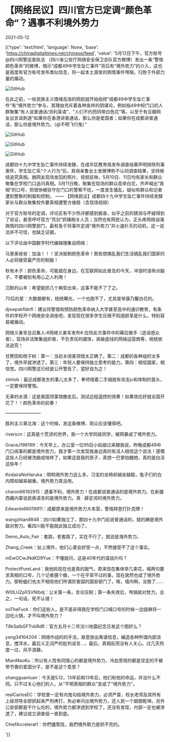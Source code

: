 # 【网络民议】四川官方已定调“颜色革命”？遇事不利境外势力

2021-05-12

[{'type': 'text/html', 'language': None, 'base': 'https://chinadigitaltimes.net/chinese/feed', 'value': '5月12日下午，官方账号 @四川网警巡查执法 （四川省公安厅网络安全保卫总队官方微博）发出一条“警惕颜色革命”的微博，暗示“成都49中学生坠亡事件”背后有“境外势力”的介入，这也是首度有官方账号发布类似信息，将一起本土源发的舆情事件甩锅，归咎于外部力量的煽动。

![GitHub](https://chinadigitaltimes.net/chinese/files/2021/05/image-1620838443280.png)

在此之前，一些民族主义情绪高涨的网民就开始指控“成都49中学生坠亡事件”有“境外势力”参与，其理由充斥着各种各样的阴谋论，例如指49中校门口的人群聚集“有人说普通话/流利英语”、“人们不约而同带白色花”等。以至于有豆瓣网友出言讽刺道“如果你在香港讲普通话，那么你是爱国者；如果你在成都讲普通话，那么你是境外势力。（@不明飞行兔）”

![GitHub](https://chinadigitaltimes.net/chinese/files/2021/05/image-1620838897975.png)

![GitHub](https://chinadigitaltimes.net/chinese/files/2021/05/image-1620839627402.png)

![GitHub](https://chinadigitaltimes.net/chinese/files/2021/05/image-1620839549946.png)



成都四十九中学生坠亡事件持续发酵，在成华区教育局发布调查结果声明排除刑事案件，学生坠亡系“个人行为”后，其母亲鲁女士发微博称不认同调查结果，坚持继续追究真相。据网友现场发回的照片、视频反映，5月10日、11日均有家长和群众聚集在学校门口追问真相。5月11日晚，聚集在现场的群众高举白花，齐声喊出“真相”的口号，但很快被驻守在门口的警察干扰，一度发生骚乱，疑似有群众和记者遭到警察的制服和控制。 ——  【网络民议】成都四十九中学生坠亡事件持续发酵 家长与群众聚集校外要真相遭警方维稳（含现场视频）



对于官方账号的定调，评论区有不少热评都感到振奋，似乎之前的猜测与怀疑得到了验证，甚至呼吁官方“亮剑”抓捕相关人员；当然也有网民认为，正头疼网络汹涌舆情的四川网警部门，最有急于将事件定调“境外势力”并火速扑灭的动机，这一说法并不可信，也缺乏证据。

以下评论由中国数字时代编辑搜集自网络：



马里奥爸爸：加油！！！坚决抵制颜色革命！那些想搞乱我们生活搞乱我们国家的人必将接受最严厉的制裁！

秋有木子：颜色革命，可能就在身边，在互联网如此普及的今天，冲浪时请带点脑子，不要被别有用心之人利用！

沉默的山羊：希望能抓几个典型出来，这事不能不了了之。

70后的爱：大数据都有，统统曝光，一个也跑不了，尤其是举康乃馨白花的。

djswpskfldnfl：建议将警惕和预防颜色革命纳入大学甚至高中的通识教育，有条件的学校开个网络安全讲座吧，发现现在很多学生压根不知道颜革是什么，特别容易被煽动。

网络义勇军总召集人:#网络义勇军发布# 应将此次事件中的幕后推手（造谣惑众者），现场非法聚集组织者，不负责任的媒体，突破底线的网络运营商等，统统依法追究！

甘蔗田和柑子树：第一：当初关闭美领馆太正确了。第二：成都的各种组织太多了，境外早就渗透了。第三：年轻人要保持独立思考的能力。第四：相信国家，相信党。四川网警这已经是公开警告了，望好自为之！

zimiob：最近成都发生的事儿太多了，拳师借着二手烟就有攻击jc和体制的苗头，一定要保持警惕。

无辜的水滴：这是美国领事馆撤走后，测试远程遥控的效果！如果效应好就全国开花了！！颜色革命的前奏！

————————

胜利主义章北海：这个时候，发这条微博，观众应该懂得吧。

riverscn：这真是个荒谬的世界，我一个大学同级同学，被网暴成了境外势力。

GraceJ198199：今天早上，办公室一位95后小姑娘过来跟我说，昨晚成都49中门口闹事的都是境外势力，我才第一次发现我身边真的有活人相信这个说法！感慨这些人已经被洗脑成啥样了，如果这是我的孩子，真想一巴掌拍醒她，真的是白活这些年！

KodairaNoHaruka：明明境外势力这么多，习宝的龙椅却越坐越稳，兔子们的白内障却越来越重。境外势力真没用。

charon66192915：遇事不利，境外势力！在成都说普通话的是境外势力。在新疆西藏内蒙说民族语言的是境外势力。真 · 薛定谔的境外势力。

Edwards66019911：成都原来是境外势力大本营，警惕拜登打扑克牌！

wangzhian8848：四川如果独立了，那四十九中门前说普通话的，就的确是境外敌对势力。看四川能不能就此独立成功了。

Demo_Auto_Fair：套路，老套路了，实在不行了，就说是海外势力。

Zhang_Creek：扯上境外，他们心里会好受一点，不然接受不了这个事实。

mEwOCwJNdKD9Yue：不懂就问，这是40年代的谍战片吗？

ProtectPureLand：我他妈现在也是真的服气，原来现在集体举几束花，喊两句要求真相的口号，几个记者摄个像，一个在平常不过的事，现在居然也成了境外势力。那粉蛆们也太不相信他们所谓厉害国的国安部门了。唉，墙内啊，没救了……

W0lLUZpXSVNIbdj：公关第一条，言论压制；第一条失效后，甩锅敌对势力。总之，一句话，死不认错！

ooTheFuck：你们这些人，是不是非得我在学校门口喊口号的时候一边搓麻将一边吃火锅，才不叫境外势力？

T8kSaIbGFTvbRdR：官方五月十二号汶川地震纪念日发这个图好么？

yang34164204：网络作战的的手法，故意放出离谱信息，编造各种所谓内部消息，搅浑水，最后义正词严的批判谣言…，最后，真相反而没有人关心。过几天热度一过，风平浪静。

MianMaoKu：所以有人性有同情心的都是境外势力，冷血旁观的都是坚定的不被带节奏的爱国分子，是不是这个意思？

shangguanluan：今天是5.12，13年前和13年后，他们和他的命运，并没什么不同。只不过关心他们的人，从“不明真相的群众”变成了“境外势力”。

realCarlosEC：学校里一定有内鬼勾结境外势力，必须严查，校长老师及其所有上级领导全部抓起来严刑拷打，务必审问出境外势力，还人民一个朗朗乾坤。另外公安部都是干什么吃的，境外势力都渗透到学校了，还没有发现，内部一定也被渗透了，建议成立调查组一查到底。

ChiefAccelerat1：你們儘管找，我們境外勢力是抓不完的。

'}]